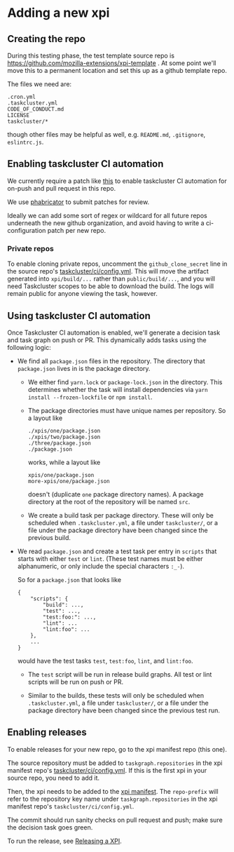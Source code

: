 # Adding a new xpi

## Creating the repo

During this testing phase, the test template source repo is https://github.com/mozilla-extensions/xpi-template . At some point we'll move this to a permanent location and set this up as a github template repo.

The files we need are:

    .cron.yml
    .taskcluster.yml
    CODE_OF_CONDUCT.md
    LICENSE
    taskcluster/*

though other files may be helpful as well, e.g. `README.md`, `.gitignore`, `eslintrc.js`.

## Enabling taskcluster CI automation

We currently require a patch like [this](https://hg.mozilla.org/ci/ci-configuration/rev/b3ddb3eca07cd6864bc5fe8dcc46980c5420662a) to enable taskcluster CI automation for on-push and pull request in this repo.

We use [phabricator](https://moz-conduit.readthedocs.io/en/latest/phabricator-user.html#) to submit patches for review.

Ideally we can add some sort of regex or wildcard for all future repos underneath the new github organization, and avoid having to write a ci-configuration patch per new repo.

### Private repos

To enable cloning private repos, uncomment the `github_clone_secret` line in the source repo's [taskcluster/ci/config.yml](https://github.com/mozilla-extensions/xpi-template/blob/f31e31ca2b2baaf9a60cf684c2bd463ce6c97473/taskcluster/ci/config.yml#L20-L21). This will move the artifact generated into `xpi/build/...` rather than `public/build/...`, and you will need Taskcluster scopes to be able to download the build. The logs will remain public for anyone viewing the task, however.

## Using taskcluster CI automation

Once Taskcluster CI automation is enabled, we'll generate a decision task and task graph on push or PR. This dynamically adds tasks using the following logic:

  - We find all `package.json` files in the repository. The directory that `package.json` lives in is the package directory.

    - We either find `yarn.lock` or `package-lock.json` in the directory. This determines whether the task will install dependencies via `yarn install --frozen-lockfile` or `npm install`.

    - The package directories must have unique names per repository. So a layout like

        ```
        ./xpis/one/package.json
        ./xpis/two/package.json
        ./three/package.json
        ./package.json
        ```

        works, while a layout like

        ```
        xpis/one/package.json
        more-xpis/one/package.json
        ```

        doesn't (duplicate `one` package directory names). A package directory at the root of the repository will be named `src`.

    - We create a build task per package directory. These will only be scheduled when `.taskcluster.yml`, a file under `taskcluster/`, or a file under the package directory have been changed since the previous build.

  - We read `package.json` and create a test task per entry in `scripts` that starts with either `test` or `lint`. (These test names must be either alphanumeric, or only include the special characters `:_-`).

    So for a `package.json` that looks like

    ```
    {
        "scripts": {
            "build": ...,
            "test": ...,
            "test:foo:": ...,
            "lint": ...
            "lint:foo": ...
        },
        ...
    }
    ```

    would have the test tasks `test`, `test:foo`, `lint`, and `lint:foo`.

    - The `test` script will be run in release build graphs. All test or lint scripts will be run on push or PR.

    - Similar to the builds, these tests will only be scheduled when `.taskcluster.yml`, a file under `taskcluster/`, or a file under the package directory have been changed since the previous test run.

## Enabling releases

To enable releases for your new repo, go to the xpi manifest repo (this one).

The source repository must be added to `taskgraph.repositories` in the xpi manifest repo's [taskcluster/ci/config.yml](../taskcluster/ci/config.yml). If this is the first xpi in your source repo, you need to add it.

Then, the xpi needs to be added to the [xpi manifest](../xpi-manifest.yml). The `repo-prefix` will refer to the repository key name under `taskgraph.repositories` in the xpi manifest repo's `taskcluster/ci/config.yml`.

The commit should run sanity checks on pull request and push; make sure the decision task goes green.

To run the release, see [Releasing a XPI](releasing-a-xpi.md).
